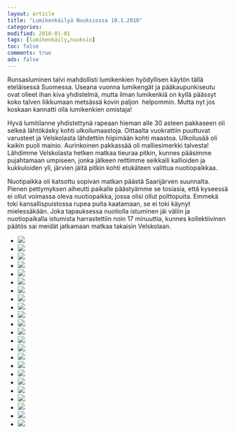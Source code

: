 ```yaml
--- 
layout: article 
title: "Lumikenkäilyä Nuuksiossa 10.1.2010" 
categories: 
modified: 2010-01-01 
tags: [lumikenkäily,nuuksio]
toc: false 
comments: true 
ads: false 
--- 
```


Runsasluminen talvi mahdollisti lumikenkien hyödyllisen käytön tällä
eteläisessä Suomessa. Useana vuonna lumikengät ja pääkaupunkiseutu ovat
olleet ihan kiva yhdistelmä, mutta ilman lumikenkiä on kyllä päässyt
koko talven liikkumaan metsässä kovin paljon  helpommin. Mutta nyt jos
koskaan kannatti olla lumikenkien omistaja!

Hyvä lumitilanne yhdistettynä rapeaan hieman alle 30 asteen pakkaseen
oli selkeä lähtökäsky kohti ulkoilumaastoja. Oittaalta vuokrattiin
puuttuvat varusteet ja Velskolasta lähdettiin hiipimään kohti maastoa.
Ulkoilusää oli kaikin puoli mainio. Aurinkoinen pakkassää oli
malliesimerkki talvesta! Lähdimme Velskolasta hetken matkaa tieuraa
pitkin, kunnes pääsimme pujahtamaan umpiseen, jonka jälkeen reittimme
seikkaili kallioiden ja kukkuloiden yli, järvien jäitä pitkin kohti
etukäteen valittua nuotiopaikkaa.

Nuotipaikka oli katsottu sopivan matkan päästä Saarijärven suunnalta.
Pienen pettymyksen aiheutti paikalle päästyämme se tosiasia, että
kyseessä ei ollut voimassa oleva nuotiopaikka, jossa olisi ollut
polttopuita. Emmekä toki kansallispuistossa rupea puita kaatamaan, se ei
toki käynyt mielessäkään. Joka tapauksessa nuotiolla istuminen jäi
väliin ja nuotiopaikalla istumista harrastettiin noin 17 minuuttia,
kunnes kollektiivinen päätös sai meidät jatkamaan matkaa takaisin
Velskolaan.

<div class="image-gallery">

-   [![](/Media/Default/ImageGalleries/lumikenkailya-nuuksiossa-10.1.2010/Thumbnails/lumikenk%20005.jpg)](/Media/Default/ImageGalleries/lumikenkailya-nuuksiossa-10.1.2010/lumikenk%20005.jpg)
-   [![](/Media/Default/ImageGalleries/lumikenkailya-nuuksiossa-10.1.2010/Thumbnails/lumikenk%20007.jpg)](/Media/Default/ImageGalleries/lumikenkailya-nuuksiossa-10.1.2010/lumikenk%20007.jpg)
-   [![](/Media/Default/ImageGalleries/lumikenkailya-nuuksiossa-10.1.2010/Thumbnails/lumikenk%20013.jpg)](/Media/Default/ImageGalleries/lumikenkailya-nuuksiossa-10.1.2010/lumikenk%20013.jpg)
-   [![](/Media/Default/ImageGalleries/lumikenkailya-nuuksiossa-10.1.2010/Thumbnails/lumikenk%20016.jpg)](/Media/Default/ImageGalleries/lumikenkailya-nuuksiossa-10.1.2010/lumikenk%20016.jpg)
-   [![](/Media/Default/ImageGalleries/lumikenkailya-nuuksiossa-10.1.2010/Thumbnails/lumikenk%20023.jpg)](/Media/Default/ImageGalleries/lumikenkailya-nuuksiossa-10.1.2010/lumikenk%20023.jpg)
-   [![](/Media/Default/ImageGalleries/lumikenkailya-nuuksiossa-10.1.2010/Thumbnails/lumikenk%20028.jpg)](/Media/Default/ImageGalleries/lumikenkailya-nuuksiossa-10.1.2010/lumikenk%20028.jpg)
-   [![](/Media/Default/ImageGalleries/lumikenkailya-nuuksiossa-10.1.2010/Thumbnails/lumikenk%20033.jpg)](/Media/Default/ImageGalleries/lumikenkailya-nuuksiossa-10.1.2010/lumikenk%20033.jpg)
-   [![](/Media/Default/ImageGalleries/lumikenkailya-nuuksiossa-10.1.2010/Thumbnails/lumikenk%20042.jpg)](/Media/Default/ImageGalleries/lumikenkailya-nuuksiossa-10.1.2010/lumikenk%20042.jpg)
-   [![](/Media/Default/ImageGalleries/lumikenkailya-nuuksiossa-10.1.2010/Thumbnails/lumikenk%20055.jpg)](/Media/Default/ImageGalleries/lumikenkailya-nuuksiossa-10.1.2010/lumikenk%20055.jpg)
-   [![](/Media/Default/ImageGalleries/lumikenkailya-nuuksiossa-10.1.2010/Thumbnails/lumikenk%20056.jpg)](/Media/Default/ImageGalleries/lumikenkailya-nuuksiossa-10.1.2010/lumikenk%20056.jpg)
-   [![](/Media/Default/ImageGalleries/lumikenkailya-nuuksiossa-10.1.2010/Thumbnails/lumikenk%20058.jpg)](/Media/Default/ImageGalleries/lumikenkailya-nuuksiossa-10.1.2010/lumikenk%20058.jpg)
-   [![](/Media/Default/ImageGalleries/lumikenkailya-nuuksiossa-10.1.2010/Thumbnails/lumikenk%20061.jpg)](/Media/Default/ImageGalleries/lumikenkailya-nuuksiossa-10.1.2010/lumikenk%20061.jpg)
-   [![](/Media/Default/ImageGalleries/lumikenkailya-nuuksiossa-10.1.2010/Thumbnails/lumikenk%20064.jpg)](/Media/Default/ImageGalleries/lumikenkailya-nuuksiossa-10.1.2010/lumikenk%20064.jpg)
-   [![](/Media/Default/ImageGalleries/lumikenkailya-nuuksiossa-10.1.2010/Thumbnails/lumikenk%20068.jpg)](/Media/Default/ImageGalleries/lumikenkailya-nuuksiossa-10.1.2010/lumikenk%20068.jpg)
-   [![](/Media/Default/ImageGalleries/lumikenkailya-nuuksiossa-10.1.2010/Thumbnails/lumikenk%20069.jpg)](/Media/Default/ImageGalleries/lumikenkailya-nuuksiossa-10.1.2010/lumikenk%20069.jpg)
-   [![](/Media/Default/ImageGalleries/lumikenkailya-nuuksiossa-10.1.2010/Thumbnails/lumikenk%20071.jpg)](/Media/Default/ImageGalleries/lumikenkailya-nuuksiossa-10.1.2010/lumikenk%20071.jpg)
-   [![](/Media/Default/ImageGalleries/lumikenkailya-nuuksiossa-10.1.2010/Thumbnails/lumikenk%20073.jpg)](/Media/Default/ImageGalleries/lumikenkailya-nuuksiossa-10.1.2010/lumikenk%20073.jpg)
-   [![](/Media/Default/ImageGalleries/lumikenkailya-nuuksiossa-10.1.2010/Thumbnails/lumikenk%20080.jpg)](/Media/Default/ImageGalleries/lumikenkailya-nuuksiossa-10.1.2010/lumikenk%20080.jpg)
-   [![](/Media/Default/ImageGalleries/lumikenkailya-nuuksiossa-10.1.2010/Thumbnails/lumikenk%20082.jpg)](/Media/Default/ImageGalleries/lumikenkailya-nuuksiossa-10.1.2010/lumikenk%20082.jpg)
-   [![](/Media/Default/ImageGalleries/lumikenkailya-nuuksiossa-10.1.2010/Thumbnails/lumikenk%20084.jpg)](/Media/Default/ImageGalleries/lumikenkailya-nuuksiossa-10.1.2010/lumikenk%20084.jpg)
-   [![](/Media/Default/ImageGalleries/lumikenkailya-nuuksiossa-10.1.2010/Thumbnails/lumikenk%20120.jpg)](/Media/Default/ImageGalleries/lumikenkailya-nuuksiossa-10.1.2010/lumikenk%20120.jpg)
-   [![](/Media/Default/ImageGalleries/lumikenkailya-nuuksiossa-10.1.2010/Thumbnails/lumikenk%20128.jpg)](/Media/Default/ImageGalleries/lumikenkailya-nuuksiossa-10.1.2010/lumikenk%20128.jpg)
-   [![](/Media/Default/ImageGalleries/lumikenkailya-nuuksiossa-10.1.2010/Thumbnails/lumikenk%20143.jpg)](/Media/Default/ImageGalleries/lumikenkailya-nuuksiossa-10.1.2010/lumikenk%20143.jpg)

</div>

